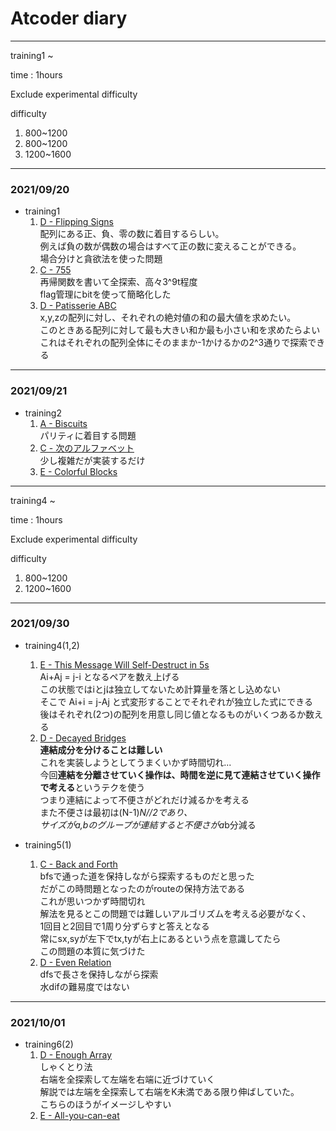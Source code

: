 # Atcoder diary


___ 

training1 ~

time : 1hours

Exclude experimental difficulty

difficulty
1. 800~1200
2. 800~1200
3. 1200~1600

___
### 2021/09/20  
- training1  
    1. [D - Flipping Signs](https://atcoder.jp/contests/abc125/tasks/abc125_d)  
    配列にある正、負、零の数に着目するらしい。  
    例えば負の数が偶数の場合はすべて正の数に変えることができる。  
    場合分けと貪欲法を使った問題
    2. [C - 755](https://atcoder.jp/contests/abc114/tasks/abc114_c)  
    再帰関数を書いて全探索、高々3^9t程度  
    flag管理にbitを使って簡略化した
    3. [D - Patisserie ABC](https://atcoder.jp/contests/abc100/tasks/abc100_d)  
    x,y,zの配列に対し、それぞれの絶対値の和の最大値を求めたい。  
    このときある配列に対して最も大きい和か最も小さい和を求めたらよい  
    これはそれぞれの配列全体にそのままか-1かけるかの2^3通りで探索できる


___
### 2021/09/21  
- training2  
    1. [A - Biscuits](https://atcoder.jp/contests/agc017/tasks/agc017_a)  
    パリティに着目する問題
    2. [C - 次のアルファベット](https://atcoder.jp/contests/code-festival-2016-quala/tasks/codefestival_2016_qualA_c)  
    少し複雑だが実装するだけ  
    3. [E - Colorful Blocks](https://atcoder.jp/contests/abc167/tasks/abc167_e)  


___ 

training4 ~

time : 1hours

Exclude experimental difficulty

difficulty
1. 800~1200
2. 1200~1600


___

### 2021/09/30
- training4(1,2)
    1. [E - This Message Will Self-Destruct in 5s](https://atcoder.jp/contests/abc166/tasks/abc166_e)  
    Ai+Aj = j-i となるペアを数え上げる  
    この状態ではiとjは独立してないため計算量を落とし込めない  
    そこで Ai+i = j-Aj と式変形することでそれぞれが独立した式にできる  
    後はそれぞれ(2つ)の配列を用意し同じ値となるものがいくつあるか数える
    2. [D - Decayed Bridges ](https://atcoder.jp/contests/abc120/tasks/abc120_d)  
    **連結成分を分けることは難しい**  
    これを実装しようとしてうまくいかず時間切れ...  
    今回**連結を分離させていく操作は、時間を逆に見て連結させていく操作で考える**というテクを使う  
    つまり連結によって不便さがどれだけ減るかを考える  
    また不便さは最初は(N-1)*N//2であり、  
    サイズがa,bのグループが連結すると不便さがa*b分減る


- training5(1)
    1. [C - Back and Forth](https://atcoder.jp/contests/abc051/tasks/abc051_c)  
    bfsで通った道を保持しながら探索するものだと思った  
    だがこの時問題となったのがrouteの保持方法である  
    これが思いつかず時間切れ  
    解法を見るとこの問題では難しいアルゴリズムを考える必要がなく、  
    1回目と2回目で1周り分ずらすと答えとなる  
    常にsx,syが左下でtx,tyが右上にあるという点を意識してたら  
    この問題の本質に気づけた
    2. [D - Even Relation](https://atcoder.jp/contests/abc126/tasks/abc126_d)  
    dfsで長さを保持しながら探索  
    水difの難易度ではない


___
### 2021/10/01
- training6(2)
    1. [D - Enough Array](https://atcoder.jp/contests/abc130/tasks/abc130_d)  
    しゃくとり法  
    右端を全探索して左端を右端に近づけていく  
    解説では左端を全探索して右端をK未満である限り伸ばしていた。  
    こちらのほうがイメージしやすい
    2. [E - All-you-can-eat](https://atcoder.jp/contests/abc145/tasks/abc145_e)  

